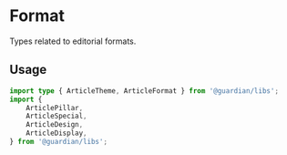 # Format

Types related to editorial formats.

## Usage

```ts
import type { ArticleTheme, ArticleFormat } from '@guardian/libs';
import {
	ArticlePillar,
	ArticleSpecial,
	ArticleDesign,
	ArticleDisplay,
} from '@guardian/libs';
```
